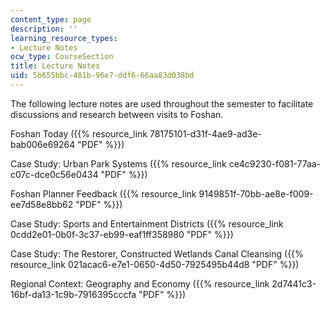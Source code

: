 ```yaml
---
content_type: page
description: ''
learning_resource_types:
- Lecture Notes
ocw_type: CourseSection
title: Lecture Notes
uid: 5b655bbc-481b-96e7-ddf6-66aa83d038bd
---
```


The following lecture notes are used throughout the semester to facilitate discussions and research between visits to Foshan.

Foshan Today ({{% resource_link 78175101-d31f-4ae9-ad3e-bab006e69264 "PDF" %}})

Case Study: Urban Park Systems ({{% resource_link ce4c9230-f081-77aa-c07c-dce0c56e0434 "PDF" %}})

Foshan Planner Feedback ({{% resource_link 9149851f-70bb-ae8e-f009-ee7d58e8bb62 "PDF" %}})

Case Study: Sports and Entertainment Districts ({{% resource_link 0cdd2e01-0b0f-3c37-eb99-eaf1ff358980 "PDF" %}})

Case Study: The Restorer, Constructed Wetlands Canal Cleansing ({{% resource_link 021acac6-e7e1-0650-4d50-7925495b44d8 "PDF" %}})

Regional Context: Geography and Economy ({{% resource_link 2d7441c3-16bf-da13-1c9b-7916395cccfa "PDF" %}})